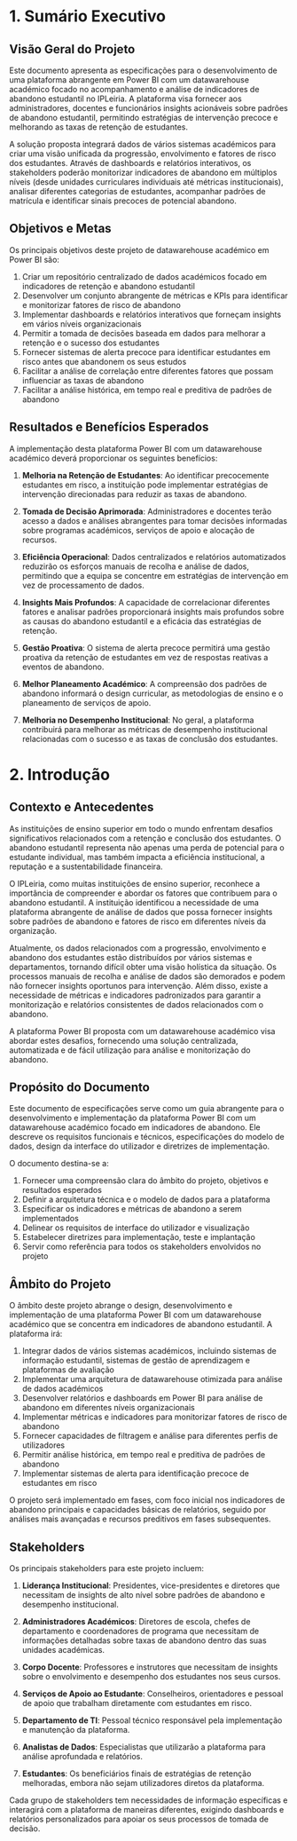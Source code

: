# 1. Sumário Executivo

## Visão Geral do Projeto
Este documento apresenta as especificações para o desenvolvimento de uma plataforma abrangente em Power BI com um datawarehouse académico focado no acompanhamento e análise de indicadores de abandono estudantil no IPLeiria. A plataforma visa fornecer aos administradores, docentes e funcionários insights acionáveis sobre padrões de abandono estudantil, permitindo estratégias de intervenção precoce e melhorando as taxas de retenção de estudantes.

A solução proposta integrará dados de vários sistemas académicos para criar uma visão unificada da progressão, envolvimento e fatores de risco dos estudantes. Através de dashboards e relatórios interativos, os stakeholders poderão monitorizar indicadores de abandono em múltiplos níveis (desde unidades curriculares individuais até métricas institucionais), analisar diferentes categorias de estudantes, acompanhar padrões de matrícula e identificar sinais precoces de potencial abandono.

## Objetivos e Metas
Os principais objetivos deste projeto de datawarehouse académico em Power BI são:

1. Criar um repositório centralizado de dados académicos focado em indicadores de retenção e abandono estudantil
2. Desenvolver um conjunto abrangente de métricas e KPIs para identificar e monitorizar fatores de risco de abandono
3. Implementar dashboards e relatórios interativos que forneçam insights em vários níveis organizacionais
4. Permitir a tomada de decisões baseada em dados para melhorar a retenção e o sucesso dos estudantes
5. Fornecer sistemas de alerta precoce para identificar estudantes em risco antes que abandonem os seus estudos
6. Facilitar a análise de correlação entre diferentes fatores que possam influenciar as taxas de abandono
7. Facilitar a análise histórica, em tempo real e preditiva de padrões de abandono

## Resultados e Benefícios Esperados
A implementação desta plataforma Power BI com um datawarehouse académico deverá proporcionar os seguintes benefícios:

1. **Melhoria na Retenção de Estudantes**: Ao identificar precocemente estudantes em risco, a instituição pode implementar estratégias de intervenção direcionadas para reduzir as taxas de abandono.

2. **Tomada de Decisão Aprimorada**: Administradores e docentes terão acesso a dados e análises abrangentes para tomar decisões informadas sobre programas académicos, serviços de apoio e alocação de recursos.

3. **Eficiência Operacional**: Dados centralizados e relatórios automatizados reduzirão os esforços manuais de recolha e análise de dados, permitindo que a equipa se concentre em estratégias de intervenção em vez de processamento de dados.

4. **Insights Mais Profundos**: A capacidade de correlacionar diferentes fatores e analisar padrões proporcionará insights mais profundos sobre as causas do abandono estudantil e a eficácia das estratégias de retenção.

5. **Gestão Proativa**: O sistema de alerta precoce permitirá uma gestão proativa da retenção de estudantes em vez de respostas reativas a eventos de abandono.

6. **Melhor Planeamento Académico**: A compreensão dos padrões de abandono informará o design curricular, as metodologias de ensino e o planeamento de serviços de apoio.

7. **Melhoria no Desempenho Institucional**: No geral, a plataforma contribuirá para melhorar as métricas de desempenho institucional relacionadas com o sucesso e as taxas de conclusão dos estudantes.

# 2. Introdução

## Contexto e Antecedentes
As instituições de ensino superior em todo o mundo enfrentam desafios significativos relacionados com a retenção e conclusão dos estudantes. O abandono estudantil representa não apenas uma perda de potencial para o estudante individual, mas também impacta a eficiência institucional, a reputação e a sustentabilidade financeira.

O IPLeiria, como muitas instituições de ensino superior, reconhece a importância de compreender e abordar os fatores que contribuem para o abandono estudantil. A instituição identificou a necessidade de uma plataforma abrangente de análise de dados que possa fornecer insights sobre padrões de abandono e fatores de risco em diferentes níveis da organização.

Atualmente, os dados relacionados com a progressão, envolvimento e abandono dos estudantes estão distribuídos por vários sistemas e departamentos, tornando difícil obter uma visão holística da situação. Os processos manuais de recolha e análise de dados são demorados e podem não fornecer insights oportunos para intervenção. Além disso, existe a necessidade de métricas e indicadores padronizados para garantir a monitorização e relatórios consistentes de dados relacionados com o abandono.

A plataforma Power BI proposta com um datawarehouse académico visa abordar estes desafios, fornecendo uma solução centralizada, automatizada e de fácil utilização para análise e monitorização do abandono.

## Propósito do Documento
Este documento de especificações serve como um guia abrangente para o desenvolvimento e implementação da plataforma Power BI com um datawarehouse académico focado em indicadores de abandono. Ele descreve os requisitos funcionais e técnicos, especificações do modelo de dados, design da interface do utilizador e diretrizes de implementação.

O documento destina-se a:

1. Fornecer uma compreensão clara do âmbito do projeto, objetivos e resultados esperados
2. Definir a arquitetura técnica e o modelo de dados para a plataforma
3. Especificar os indicadores e métricas de abandono a serem implementados
4. Delinear os requisitos de interface do utilizador e visualização
5. Estabelecer diretrizes para implementação, teste e implantação
6. Servir como referência para todos os stakeholders envolvidos no projeto

## Âmbito do Projeto
O âmbito deste projeto abrange o design, desenvolvimento e implementação de uma plataforma Power BI com um datawarehouse académico que se concentra em indicadores de abandono estudantil. A plataforma irá:

1. Integrar dados de vários sistemas académicos, incluindo sistemas de informação estudantil, sistemas de gestão de aprendizagem e plataformas de avaliação
2. Implementar uma arquitetura de datawarehouse otimizada para análise de dados académicos
3. Desenvolver relatórios e dashboards em Power BI para análise de abandono em diferentes níveis organizacionais
4. Implementar métricas e indicadores para monitorizar fatores de risco de abandono
5. Fornecer capacidades de filtragem e análise para diferentes perfis de utilizadores
6. Permitir análise histórica, em tempo real e preditiva de padrões de abandono
7. Implementar sistemas de alerta para identificação precoce de estudantes em risco

O projeto será implementado em fases, com foco inicial nos indicadores de abandono principais e capacidades básicas de relatórios, seguido por análises mais avançadas e recursos preditivos em fases subsequentes.

## Stakeholders
Os principais stakeholders para este projeto incluem:

1. **Liderança Institucional**: Presidentes, vice-presidentes e diretores que necessitam de insights de alto nível sobre padrões de abandono e desempenho institucional.

2. **Administradores Académicos**: Diretores de escola, chefes de departamento e coordenadores de programa que necessitam de informações detalhadas sobre taxas de abandono dentro das suas unidades académicas.

3. **Corpo Docente**: Professores e instrutores que necessitam de insights sobre o envolvimento e desempenho dos estudantes nos seus cursos.

4. **Serviços de Apoio ao Estudante**: Conselheiros, orientadores e pessoal de apoio que trabalham diretamente com estudantes em risco.

5. **Departamento de TI**: Pessoal técnico responsável pela implementação e manutenção da plataforma.

6. **Analistas de Dados**: Especialistas que utilizarão a plataforma para análise aprofundada e relatórios.

7. **Estudantes**: Os beneficiários finais de estratégias de retenção melhoradas, embora não sejam utilizadores diretos da plataforma.

Cada grupo de stakeholders tem necessidades de informação específicas e interagirá com a plataforma de maneiras diferentes, exigindo dashboards e relatórios personalizados para apoiar os seus processos de tomada de decisão.

